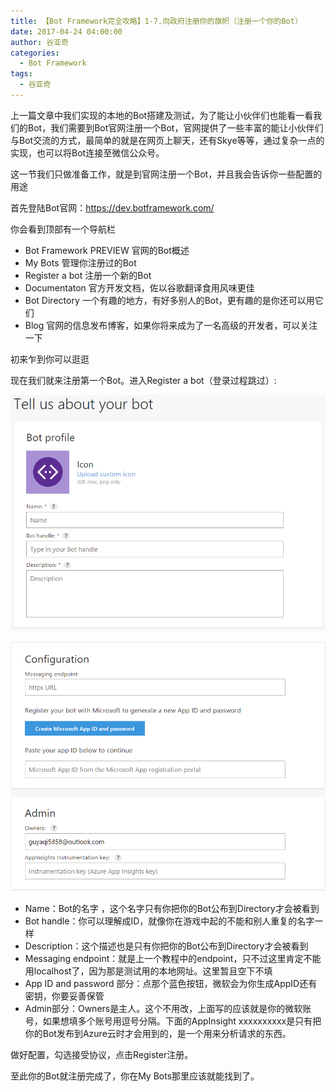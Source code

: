 ```yaml
---
title: 【Bot Framework完全攻略】1-7.向政府注册你的旗帜（注册一个你的Bot）
date: 2017-04-24 04:00:00
author: 谷亚奇
categories:
  - Bot Framework
tags:
  - 谷亚奇
---
```


上一篇文章中我们实现的本地的Bot搭建及测试，为了能让小伙伴们也能看一看我们的Bot，我们需要到Bot官网注册一个Bot，官网提供了一些丰富的能让小伙伴们与Bot交流的方式，最简单的就是在网页上聊天，还有Skye等等，通过复杂一点的实现，也可以将Bot连接至微信公众号。

这一节我们只做准备工作，就是到官网注册一个Bot，并且我会告诉你一些配置的用途

<!-- More -->

首先登陆Bot官网：https://dev.botframework.com/

你会看到顶部有一个导航栏

- Bot Framework PREVIEW 官网的Bot概述
- My Bots 管理你注册过的Bot
- Register a bot 注册一个新的Bot
- Documentaton 官方开发文档，佐以谷歌翻译食用风味更佳
- Bot Directory 一个有趣的地方，有好多别人的Bot，更有趣的是你还可以用它们
- Blog 官网的信息发布博客，如果你将来成为了一名高级的开发者，可以关注一下

初来乍到你可以逛逛

现在我们就来注册第一个Bot。进入Register a bot（登录过程跳过）:

![img](1-7.向政府注册你的旗帜/dfa1b981fv96arbe-15.png)

![img](1-7.向政府注册你的旗帜/dfa1b981fv96arbe-16.png)

- Name：Bot的名字 ，这个名字只有你把你的Bot公布到Directory才会被看到
- Bot handle：你可以理解成ID，就像你在游戏中起的不能和别人重复的名字一样
- Description：这个描述也是只有你把你的Bot公布到Directory才会被看到
- Messaging endpoint：就是上一个教程中的endpoint，只不过这里肯定不能用localhost了，因为那是测试用的本地网址。这里暂且空下不填
- App ID and password 部分：点那个蓝色按钮，微软会为你生成AppID还有密钥，你要妥善保管
- Admin部分：Owners是主人。这个不用改，上面写的应该就是你的微软账号，如果想填多个账号用逗号分隔。下面的AppInsight xxxxxxxxxx是只有把你的Bot发布到Azure云时才会用到的，是一个用来分析请求的东西。

做好配置，勾选接受协议，点击Register注册。

至此你的Bot就注册完成了，你在My Bots那里应该就能找到了。
